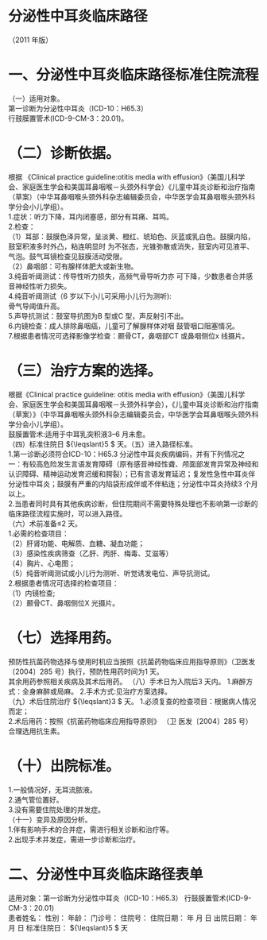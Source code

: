 # 分泌性中耳炎临床路径  
（2011 年版）  
# 一、分泌性中耳炎临床路径标准住院流程  
（一）适用对象。  
第一诊断为分泌性中耳炎（ICD-10：H65.3）  
行鼓膜置管术(ICD-9-CM-3：20.01)。  
# （二）诊断依据。  
根据 《Clinical  practice  guideline:otitis  media  with  effusion》（美国儿科学会、家庭医生学会和美国耳鼻咽喉－头颈外科学会）《儿童中耳炎诊断和治疗指南（草案）（中华耳鼻咽喉头颈外科杂志编辑委员会，中华医学会耳鼻咽喉头颈外科学分会小儿学组）。  
1.症状：听力下降，耳内闭塞感，部分有耳痛、耳鸣。  
2.检查：  
（1）耳部：鼓膜色泽异常，呈淡黄、橙红、琥珀色、灰蓝或乳白色。鼓膜内陷，鼓室积液多时外凸，粘连明显时 为不张态，光锥弥散或消失，鼓室内可见液平、气泡。鼓气耳镜检查见鼓膜活动受限。  
（2）鼻咽部：可有腺样体肥大或新生物。  
3.纯音听阈测试：传导性听力损失，高频气骨导听力亦 可下降，少数患者合并感音神经性听力损失。  
4.纯音听阈测试（6 岁以下小儿可采用小儿行为测听):  
骨气导阈值升高。  
5.声导抗测试：鼓室导抗图为B 型或C 型，声反射引不出。  
6.内镜检查：成人排除鼻咽癌，儿童可了解腺样体对咽 鼓管咽口阻塞情况。  
7.根据患者情况可选择影像学检查：颞骨CT，鼻咽部CT 或鼻咽侧位x 线摄片。  
#     （三）治疗方案的选择。  
根据《Clinical practice guideline: otitis media with  effusion》（美国儿科学会、家庭医生学会和美国耳鼻咽喉－头颈外科学会），《儿童中耳炎诊断和治疗指南（草案）》（中华耳鼻咽喉头颈外科杂志编辑委员会，中华医学会耳鼻咽喉头颈外科学分会小儿学组）。  
鼓膜置管术:适用于中耳乳突积液3–6 月未愈。  
（四）标准住院日 ${\leqslant}5 $ 天。（五）进入路径标准。  
1.第一诊断必须符合ICD-10：H65.3 分泌性中耳炎疾病编码，并有下列情况之一：有较高危险发生言语发育障碍（原有感音神经性聋、颅面部发育异常及神经和认识障碍、精神运动发育迟缓和腭裂）；已有言语发育延迟；复发性急性中耳炎伴分泌性中耳炎；鼓膜有严重的内陷袋形成伴或不伴粘连；分泌性中耳炎持续3 个月以上。  
2.当患者同时具有其他疾病诊断，但住院期间不需要特殊处理也不影响第一诊断的临床路径流程实施时，可以进入路径。  
（六）术前准备≤2 天。  
1.必需的检查项目：  
（2）肝肾功能、电解质、血糖、凝血功能；  
（3）感染性疾病筛查（乙肝、丙肝、梅毒、艾滋等）  
（4）胸片、心电图；  
（5）纯音听阈测试或小儿行为测听、听觉诱发电位、声导抗测试。  
2.根据患者情况可选择的检查项目：  
（1）内镜检查;  
（2）颞骨CT、鼻咽侧位X 光摄片。  
# （七）选择用药。  
预防性抗菌药物选择与使用时机应当按照《抗菌药物临床应用指导原则》（卫医发〔2004〕285 号）执行，预防性用药时间为1 天。  
其余用药参照相关疾病及其术后用药。 （八）手术日为入院后3 天内。 1.麻醉方式：全身麻醉或局麻。 2.手术方式:见治疗方案选择。  
（九）术后住院治疗 ${\leqslant}3 $ 天。 1.必须复查的检查项目：根据病人情况而定；  
2.术后用药：按照《抗菌药物临床应用指导原则》 （卫 医发〔2004〕285 号）合理选用抗生素。  
# （十）出院标准。  
1.一般情况好，无耳流脓液。  
2.通气管位置好。  
3.没有需要住院处理的并发症。  
（十一）变异及原因分析。  
1.伴有影响手术的合并症，需进行相关诊断和治疗等。  
2.出现手术并发症，需进一步诊断和治疗。  
# 二、分泌性中耳炎临床路径表单  
适用对象：第一诊断为分泌性中耳炎（ICD-10：H65.3）    行鼓膜置管术(ICD-9-CM-3：20.01)  
患者姓名：   性别：     年龄：       门诊号：    住院号：         住院日期：     年   月   日   出院日期：     年   月   日  标准住院日： ${\leqslant}5 $ 天  
